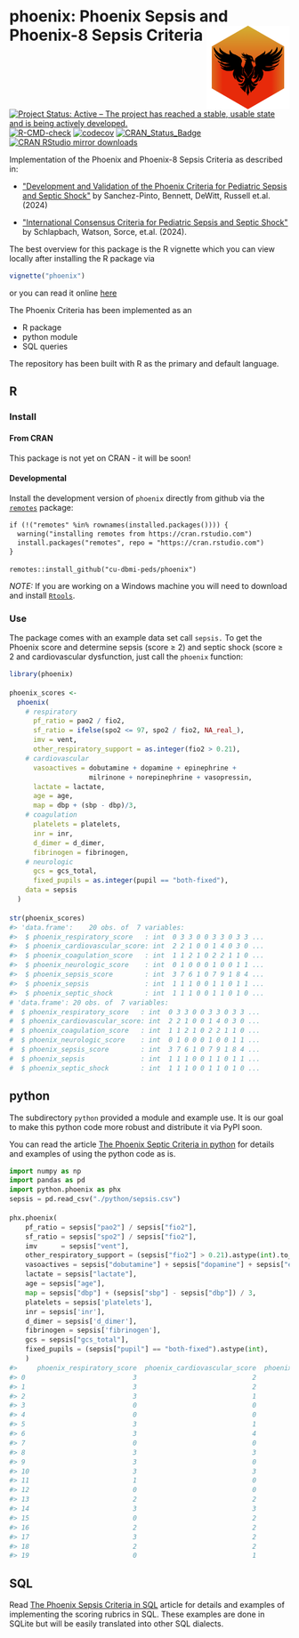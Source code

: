 <!-- README.md is generated from README.Rmd. Please edit that file -->



# phoenix: Phoenix Sepsis and Phoenix-8 Sepsis Criteria <img src="man/figures/phoenix_hex.png" width="150px" align="right"/>

[![Project Status: Active – The project has reached a stable, usable state and is being actively developed.](http://www.repostatus.org/badges/latest/active.svg)](https://www.repostatus.org/#active)
[![R-CMD-check](https://github.com/CU-DBMI-Peds/phoenix/actions/workflows/R-CMD-check.yaml/badge.svg)](https://github.com/CU-DBMI-Peds/phoenix/actions/workflows/R-CMD-check.yaml)
[![codecov](https://app.codecov.io/gh/CU-DBMI-Peds/phoenix/graph/badge.svg?token=PKLXJ9SQOD)](https://app.codecov.io/gh/CU-DBMI-Peds/phoenix)
[![CRAN_Status_Badge](https://www.r-pkg.org/badges/version/phoenix)](https://cran.r-project.org/package=phoenix)
[![CRAN RStudio mirror downloads](http://cranlogs.r-pkg.org/badges/phoenix)](http://www.r-pkg.org/pkg/phoenix)

Implementation of the Phoenix and Phoenix-8 Sepsis Criteria as
described in:

* ["Development and Validation of the Phoenix Criteria for Pediatric Sepsis and Septic Shock"](doi:10.1001/jama.2024.0196) by Sanchez-Pinto, Bennett, DeWitt, Russell et.al. (2024)

* ["International Consensus Criteria for Pediatric Sepsis and Septic Shock"](doi:10.1001/jama.2024.0179) by Schlapbach, Watson, Sorce, et.al. (2024).

The best overview for this package is the R vignette which you can view locally
after installing the R package via
```r
vignette("phoenix")
```
or you can read it online
[here](https://cu-dbmi-peds.github.io/phoenix/articles/phoenix.html)

The Phoenix Criteria has been implemented as an

* R package
* python module
* SQL queries

The repository has been built with R as the primary and default language.

## R

### Install

#### From CRAN
This package is not yet on CRAN - it will be soon!

#### Developmental
Install the development version of `phoenix` directly from github via the
[`remotes`](https://github.com/r-lib/remotes/) package:

    if (!("remotes" %in% rownames(installed.packages()))) {
      warning("installing remotes from https://cran.rstudio.com")
      install.packages("remotes", repo = "https://cran.rstudio.com")
    }

    remotes::install_github("cu-dbmi-peds/phoenix")

*NOTE:* If you are working on a Windows machine you will need to download and
install [`Rtools`](https://cran.r-project.org/bin/windows/Rtools/).

### Use

The package comes with an example data set call `sepsis.`  To get the Phoenix
score and determine sepsis (score &geq; 2) and septic shock (score &geq; 2 and
cardiovascular dysfunction, just call the `phoenix` function:


```r
library(phoenix)

phoenix_scores <-
  phoenix(
    # respiratory
      pf_ratio = pao2 / fio2,
      sf_ratio = ifelse(spo2 <= 97, spo2 / fio2, NA_real_),
      imv = vent,
      other_respiratory_support = as.integer(fio2 > 0.21),
    # cardiovascular
      vasoactives = dobutamine + dopamine + epinephrine +
                    milrinone + norepinephrine + vasopressin,
      lactate = lactate,
      age = age,
      map = dbp + (sbp - dbp)/3,
    # coagulation
      platelets = platelets,
      inr = inr,
      d_dimer = d_dimer,
      fibrinogen = fibrinogen,
    # neurologic
      gcs = gcs_total,
      fixed_pupils = as.integer(pupil == "both-fixed"),
    data = sepsis
  )

str(phoenix_scores)
#> 'data.frame':	20 obs. of  7 variables:
#>  $ phoenix_respiratory_score   : int  0 3 3 0 0 3 3 0 3 3 ...
#>  $ phoenix_cardiovascular_score: int  2 2 1 0 0 1 4 0 3 0 ...
#>  $ phoenix_coagulation_score   : int  1 1 2 1 0 2 2 1 1 0 ...
#>  $ phoenix_neurologic_score    : int  0 1 0 0 0 1 0 0 1 1 ...
#>  $ phoenix_sepsis_score        : int  3 7 6 1 0 7 9 1 8 4 ...
#>  $ phoenix_sepsis              : int  1 1 1 0 0 1 1 0 1 1 ...
#>  $ phoenix_septic_shock        : int  1 1 1 0 0 1 1 0 1 0 ...
# 'data.frame':	20 obs. of  7 variables:
#  $ phoenix_respiratory_score   : int  0 3 3 0 0 3 3 0 3 3 ...
#  $ phoenix_cardiovascular_score: int  2 2 1 0 0 1 4 0 3 0 ...
#  $ phoenix_coagulation_score   : int  1 1 2 1 0 2 2 1 1 0 ...
#  $ phoenix_neurologic_score    : int  0 1 0 0 0 1 0 0 1 1 ...
#  $ phoenix_sepsis_score        : int  3 7 6 1 0 7 9 1 8 4 ...
#  $ phoenix_sepsis              : int  1 1 1 0 0 1 1 0 1 1 ...
#  $ phoenix_septic_shock        : int  1 1 1 0 0 1 1 0 1 0 ...
```

## python

The subdirectory `python` provided a module and example use.  It is our goal to
make this python code more robust and distribute it via PyPI soon.

You can read the article [The Phoenix Septic Criteria in python](https://cu-dbmi-peds.github.io/phoenix/articles/python.html)
for details and examples of using the python code as is.




```python
import numpy as np
import pandas as pd
import python.phoenix as phx
sepsis = pd.read_csv("./python/sepsis.csv")

phx.phoenix(
    pf_ratio = sepsis["pao2"] / sepsis["fio2"],
    sf_ratio = sepsis["spo2"] / sepsis["fio2"],
    imv      = sepsis["vent"],
    other_respiratory_support = (sepsis["fio2"] > 0.21).astype(int).to_numpy(),
    vasoactives = sepsis["dobutamine"] + sepsis["dopamine"] + sepsis["epinephrine"] + sepsis["milrinone"] + sepsis["norepinephrine"] + sepsis["vasopressin"],
    lactate = sepsis["lactate"],
    age = sepsis["age"],
    map = sepsis["dbp"] + (sepsis["sbp"] - sepsis["dbp"]) / 3,
    platelets = sepsis['platelets'],
    inr = sepsis['inr'],
    d_dimer = sepsis['d_dimer'],
    fibrinogen = sepsis['fibrinogen'],
    gcs = sepsis["gcs_total"],
    fixed_pupils = (sepsis["pupil"] == "both-fixed").astype(int),
    )
#>     phoenix_respiratory_score  phoenix_cardiovascular_score  phoenix_coagulation_score  phoenix_neurologic_score  phoenix_sepsis_score  phoenix_sepsis  phoenix_septic_shock
#> 0                           3                             2                          1                         0                     6               1                     1
#> 1                           3                             2                          1                         1                     7               1                     1
#> 2                           3                             1                          2                         0                     6               1                     1
#> 3                           0                             0                          1                         0                     1               0                     0
#> 4                           0                             0                          0                         0                     0               0                     0
#> 5                           3                             1                          2                         1                     7               1                     1
#> 6                           3                             4                          2                         0                     9               1                     1
#> 7                           0                             0                          1                         0                     1               0                     0
#> 8                           3                             3                          1                         1                     8               1                     1
#> 9                           3                             0                          0                         1                     4               1                     0
#> 10                          3                             3                          1                         2                     9               1                     1
#> 11                          1                             0                          0                         0                     1               0                     0
#> 12                          0                             0                          0                         0                     0               0                     0
#> 13                          2                             2                          1                         0                     5               1                     1
#> 14                          3                             3                          2                         0                     8               1                     1
#> 15                          0                             2                          1                         0                     3               1                     1
#> 16                          2                             2                          1                         0                     5               1                     1
#> 17                          3                             2                          2                         0                     7               1                     1
#> 18                          2                             2                          0                         0                     4               1                     1
#> 19                          0                             1                          1                         0                     2               1                     1
```


## SQL

Read [The Phoenix Sepsis Criteria in SQL](https://cu-dbmi-peds.github.io/phoenix/articles/sql.html)
article for details and examples of implementing the scoring rubrics in SQL.
These examples are done in SQLite but will be easily translated into other SQL
dialects.

